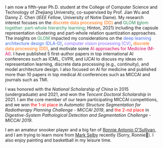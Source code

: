 I am now a fifth-year Ph.D. student at the College of Computer Science and Technology of Zhejiang University, co-supervised by Prof. Jian Wu and Danny Z. Chen (*IEEE Fellow*, University of Notre Dame). My research interest focuses on the <span style="color:#FC6A03;">discrete data processing (DD)</span> and <span style="color:SeaGreen">GLOM</span> (<span style="color:SeaGreen">glom together: part-whole hierarchy learning</span>; Hinton, 2021) including the capsule representation clustering and part-whole relation quantization approaches. The insights on <span style="color:SeaGreen">GLOM</span> impacted my considerations on the <span style="color:RoyalBlue">deep learning architecture design (DLA-D)</span>, <span style="color:#8866FF;">computer vision processing (CV)</span>, <span style="color:#FC6A03;">discrete data processing (DD)</span>, and motivate some <span style="color:#D70761;">AI approaches for Medicine (M-AI)</span>. I have published 5 first-author papers in top international AI conferences such as ICML, CVPR, and IJCAI to discuss my ideas on representation learning, discrete data processing (e.g., continuity), and model architecture design. I also focused on AI for medicine and published more than 10 papers in top medical AI conferences such as MICCAI and journals such as TMI.

I was honored with the *National Scholarship of China* in 2015 (undergraduate) and 2021, and won the *Tencent Doctoral Scholarship* in 2021. I am the core member of our team participating MICCAI competitions, and we won <span style="color:red">the 1-st place</span> in *Automatic Structure Segmentation for Radiotherapy Planning Challenge - MICCAI 2019*, and <span style="color:red">the 2-nd place</span> in *Digestive-System Pathological Detection and Segmentation Challenge - MICCAI 2019*.

I am an amateur snooker player and a big fan of [Ronnie Antonio O'Sullivan](https://en.wikipedia.org/wiki/Ronnie_O%27Sullivan), and I am trying to learn more from [Mark Selby](https://en.wikipedia.org/wiki/Mark_Selby) recently (Sorry, Ronnie🤣). I also enjoy painting and basketball in my leisure time.
